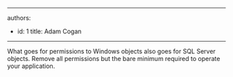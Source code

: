 

---
authors:
  - id: 1
    title: Adam Cogan
---




<span class='intro'> <p class="ssw15-rteElement-P">What goes for permissions to Windows objects also goes for SQL Server objects. Remove all permissions but the bare minimum required to operate your application.​​<br></p> </span>




